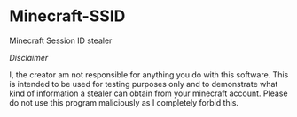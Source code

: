 # Minecraft-SSID
Minecraft Session ID stealer


*Disclaimer*

I, the creator am not responsible for anything you do with this software. This is intended to be used for testing purposes only and to demonstrate what kind of information a stealer can obtain from your minecraft account. Please do not use this program maliciously as I completely forbid this.
